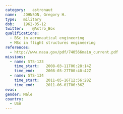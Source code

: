 ```yaml
---
category:	astronaut
name:	JOHNSON, Gregory H.
type:	military
dob:	1962-05-12
twitter:	@Astro_Box
qualifications:
  - BSc in aeronautical engineering
  - MSc in flight structures engineering
references:
  - http://www.nasa.gov/pdf/740566main_current.pdf
missions:
  - name: STS-123
    time_start:   2008-03-11T06:28:14Z
    time_end:     2008-03-27T00:40:42Z
  - name: STS-134
    time_start:   2011-05-16T12:56:28Z
    time_end:     2011-06-01T06:36Z
evas:
gender:	Male
country:
  - USA
---
```

